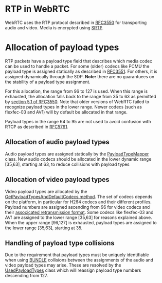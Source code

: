 <?% config.freshness.reviewed = '2021-06-01' %?>
<?% config.freshness.owner = 'hta' %?>

# RTP in WebRTC
WebRTC uses the RTP protocol described in [RFC3550](https://datatracker.ietf.org/doc/html/rfc3550) for transporting audio and video.
Media is encrypted using [SRTP](./srtp.md).

# Allocation of payload types
RTP packets have a payload type field that describes which media codec can be used to handle a packet. For some (older) codecs like PCMU the payload type is assigned statically as described in [RFC3551](https://datatracker.ietf.org/doc/html/rfc3551). For others, it is assigned dynamically through the SDP. 
**Note:** there are no guarantuees on the stability of a payload type assignment.

For this allocation, the range from 96 to 127 is used. When this range is exhausted, the allocation falls back to the range from 35 to 63 as permitted by [section 5.1 of RFC3550][1]. Note that older versions of WebRTC failed to recognize payload types in the lower range.
Newer codecs (such as flexfec-03 and AV1) will by default be allocated in that range.

Payload types in the range 64 to 95 are not used to avoid confusion with RTCP as described in [RFC5761](https://datatracker.ietf.org/doc/html/rfc5761).

## Allocation of audio payload types
Audio payload types are assigned statically by the [PayloadTypeMapper][2] class.
New audio codecs should be allocated in the lower dynamic range [35,63], starting at 63, to reduce collisions with payload types

## Allocation of video payload types
Video payload types are allocated by the [GetPayloadTypesAndDefaultCodecs method][3].
The set of codecs depends on the platform, in particular for H264 codecs and their different profiles.
Payload numbers are assigned ascending from 96 for video codecs and their [associcated retransmission format](https://datatracker.ietf.org/doc/html/rfc4588).
Some codecs like flexfec-03 and AV1 are assigned to the lower range [35,63] for reasons explained above.
When the upper range [96,127] is exhausted, payload types are assigned to the lower range [35,63], starting at 35.

## Handling of payload type collisions
Due to the requirement that payload types must be uniquely identifiable when using [BUNDLE](https://datatracker.ietf.org/doc/html/rfc8829) collisions between the assignments of the audio and video payload types may arise. These are resolved by the [UsedPayloadTypes][4] class which will reassign payload type numbers descending from 127.


[1]: https://datatracker.ietf.org/doc/html/rfc3550#section-5.1
[2]: https://source.chromium.org/chromium/chromium/src/+/main:third_party/webrtc/media/engine/payload_type_mapper.cc;l=25;drc=4f26a3c7e8e20e0e0ca4ca67a6ebdf3f5543dc3f
[3]: https://source.chromium.org/chromium/chromium/src/+/main:third_party/webrtc/media/engine/webrtc_video_engine.cc;l=119;drc=b412efdb780c86e6530493afa403783d14985347
[4]: https://source.chromium.org/chromium/chromium/src/+/main:third_party/webrtc/pc/used_ids.h;l=94;drc=b412efdb780c86e6530493afa403783d14985347
